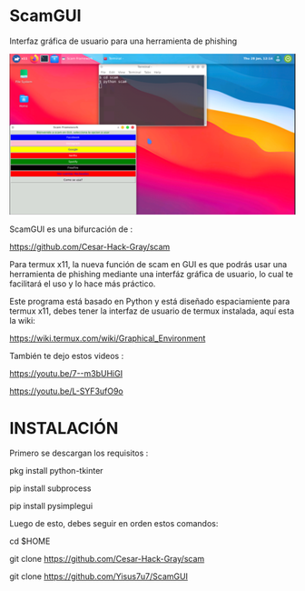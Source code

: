 # ScamGUI
Interfaz gráfica de usuario para una herramienta de phishing

![imagen 1](./Screenshot_20210128-121418.png)

ScamGUI es una bifurcación de :

https://github.com/Cesar-Hack-Gray/scam

Para termux x11, la nueva función de scam en
GUI es que podrás usar una herramienta de phishing 
mediante una interfáz gráfica de usuario, lo cual
te facilitará el uso y lo hace más práctico. 

Este programa está basado en Python y está diseñado 
espaciamiente para termux x11, debes tener la interfaz
de usuario de termux instalada, aquí esta la wiki:

https://wiki.termux.com/wiki/Graphical_Environment

También te dejo estos videos :

https://youtu.be/7--m3bUHiGI

https://youtu.be/L-SYF3ufO9o

# INSTALACIÓN 

Primero se descargan los requisitos :

pkg install python-tkinter

pip install subprocess 

pip install pysimplegui 

Luego de esto, debes seguir en orden estos comandos:

cd $HOME

git clone https://github.com/Cesar-Hack-Gray/scam

git clone https://github.com/Yisus7u7/ScamGUI







